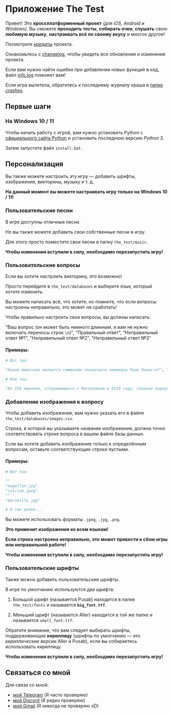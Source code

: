 # Приложение The Test

Привет! Это **кроссплатформенный проект** *(для iOS, Android и Windows)*. Вы сможете **проходить тесты**, **собирать очки**, **слушать** свою **любимую музыку**, **настраивать всё по своему вкусу** и многое другое!

Посмотрите [кредиты](markdown/credits.md) проекта.

Ознакомьтесь с [changelog](markdown/changelog.md), чтобы увидеть все обновления и изменения проекта.

Если вам нужно найти ошибки при добавлении новых функций в код, файл [info.log](info.log) поможет вам!

Если игра вылетела, обратитесь к последнему журналу краша в [папке *crashes*](crashes/).

## Первые шаги

### На Windows 10 / 11

Чтобы начать работу с игрой, вам нужно установить Python с [официального сайта Python](https://python.org/downloads) и установить последнюю версию *Python 3*.

Затем запустите файл `install.bat`.

## Персонализация

Вы также можете настроить эту игру — добавить шрифты, изображения, викторины, музыку и т. д.

**На данный момент вы можете настраивать игру только на Windows 10 / 11!**

### Пользовательские песни

В игре доступны отличные песни.

Но вы также можете добавить свои собственные песни в игру.

Для этого просто поместите свои песни в папку `the_test/music`.

**Чтобы изменения вступили в силу, необходимо перезапустить игру!**

### Пользовательские вопросы

Если вы хотите настроить викторину, это возможно!

Просто перейдите в `the_test/databases` и выберите язык, который хотите изменить.

Вы можете написать всё, что хотите, но помните, что если вопросы настроены неправильно, это может не сработать!

Чтобы правильно настроить свои вопросы, вы должны написать:

"Ваш вопрос (он может быть немного длинным, и вам не нужно включать переносы строк `\n`)", "Правильный ответ", "Неправильный ответ №1", "Неправильный ответ №2", "Неправильный ответ №3"

#### **Примеры:**

```python
# Вот так:

"Какое животное является символом теннисного чемпиона Рене Лакоста?", "Крокодил", "Панда", "Ягуар", "Пума"

# Или так:

"Из 250 моряков, отправившихся с Магелланом в 1519 году, сколько вернулось в Севилью через 3 года?", "18", "115", "249", "60"
```

### Добавление изображения к вопросу

Чтобы добавить изображение, вам нужно указать его в файле `the_test/databases/images.csv`.

Строка, в которой вы указываете название изображения, должна точно соответствовать строке вопроса в вашем файле базы данных.

Если вы хотите добавить изображение только к определённым вопросам, оставьте соответствующие строки пустыми.

#### **Примеры:**

```python
# Вот так:

""
"magellan.jpg"
"calcium.jpeg"
""
"marseille.jpg"

# И так далее...
```

Вы можете использовать форматы `.jpeg`, `.jpg`, `.png`.

**Это применит изображения ко всем языкам!**

**Если строка настроена неправильно, это может привести к сбою игры или неправильной работе!**

**Чтобы изменения вступили в силу, необходимо перезапустить игру!**

### Пользовательские шрифты

Также можно добавить пользовательские шрифты.

В игре по умолчанию используются два шрифта:

1. Большой шрифт (называется Pusab) находится в папке `the_test/fonts` и называется **`big_font.ttf`**.

2. Меньший шрифт (называется Aller) находится в той же папке и называется *`small_font.ttf`*.

Обратите внимание, что вам следует выбирать шрифты, поддерживающие **кириллицу** (шрифты по умолчанию — это *кириллические версии* Aller и Pusab), если вы собираетесь использовать кириллицу.

**Чтобы изменения вступили в силу, необходимо перезапустить игру!**

## Связаться со мной

Для связи со мной:
* [мой Telegram](https://t.me/gild56) (Я часто проверяю)
* [мой Discord](https://discord.com/users/gild56) (Я редко проверяю)
* [мой Gmail](mailto:gild56gmd@gmail.com) (Я никогда не проверяю xD)
